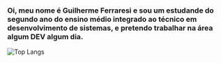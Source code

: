 ### Oi, meu nome é Guilherme Ferraresi e sou um estudande do segundo ano do ensino médio integrado ao técnico em desenvolvimento de sistemas, e pretendo trabalhar na área algum DEV algum dia.

![Top Langs](https://github-readme-stats.vercel.app/api/top-langs/?username=GuizinSX7&layout=compact&size_weight=0.5&theme=dracula)

<!--
**GuizinSX7/GuizinSX7** is a ✨ _special_ ✨ repository because its `README.md` (this file) appears on your GitHub profile.

Here are some ideas to get you started:

- 🔭 I’m currently working on ...
- 🌱 I’m currently learning ...
- 👯 I’m looking to collaborate on ...
- 🤔 I’m looking for help with ...
- 💬 Ask me about ...
- 📫 How to reach me: ...
- 😄 Pronouns: ...
- ⚡ Fun fact: ...
-->
